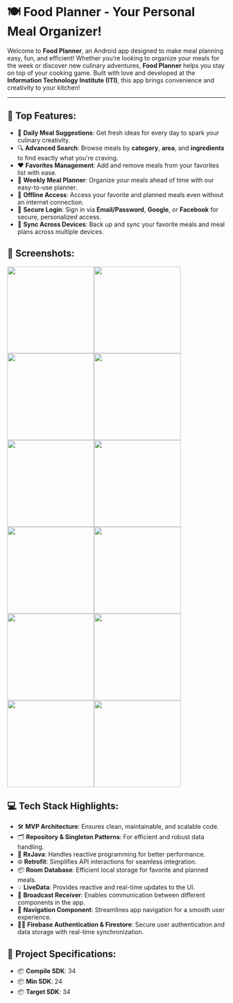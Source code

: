# 🍽 Food Planner - Your Personal Meal Organizer!

Welcome to **Food Planner**, an Android app designed to make meal planning easy, fun, and efficient! Whether you’re looking to organize your meals for the week or discover new culinary adventures, **Food Planner** helps you stay on top of your cooking game. Built with love and developed at the **Information Technology Institute (ITI)**, this app brings convenience and creativity to your kitchen!

---

## 🔑 Top Features:

- 🍳 **Daily Meal Suggestions**: Get fresh ideas for every day to spark your culinary creativity.
- 🔍 **Advanced Search**: Browse meals by **category**, **area**, and **ingredients** to find exactly what you're craving.
- ❤️ **Favorites Management**: Add and remove meals from your favorites list with ease.
- 📅 **Weekly Meal Planner**: Organize your meals ahead of time with our easy-to-use planner.
- 📶 **Offline Access**: Access your favorite and planned meals even without an internet connection.
- 🔐 **Secure Login**: Sign in via **Email/Password**, **Google**, or **Facebook** for secure, personalized access.
- 🔄 **Sync Across Devices**: Back up and sync your favorite meals and meal plans across multiple devices.

## 📸 Screenshots:
<div style="display: flex; flex-wrap: wrap;">
    <img src="https://github.com/user-attachments/assets/d694d21a-49e6-4108-8cdb-35373834a20b" width="200" />
    <img src="https://github.com/user-attachments/assets/f6034124-10b1-4eee-8082-b4e2e445eaf5" width="200" />
    <img src="https://github.com/user-attachments/assets/5ee324fe-a50f-4163-a31f-4e45e7c018f0" width="200" />
    <img src="https://github.com/user-attachments/assets/ae9962f5-5f76-4c96-aefb-74461ba20d43" width="200" />
    <img src="https://github.com/user-attachments/assets/fc9abc8b-8da3-450b-b917-502c6e38c538" width="200" />
    <img src="https://github.com/user-attachments/assets/4b5af4e4-1ef3-4e35-b1ba-8894eb5bce16" width="200" />
    <img src="https://github.com/user-attachments/assets/588ca504-da8d-4c18-bf40-8f3557df55ba" width="200" />
    <img src="https://github.com/user-attachments/assets/64b901e5-b6cd-4f3c-8269-fc7c11d46d23" width="200" />
    <img src="https://github.com/user-attachments/assets/fdd42497-ee15-4641-b034-831097e8b5de" width="200" />
    <img src="https://github.com/user-attachments/assets/5db2a7e0-3683-4552-aefc-88c1d85493ca" width="200" />
    <img src="https://github.com/user-attachments/assets/ff287ee5-c4a3-48fd-abea-6612dfe0adc3" width="200" />
    <img src="https://github.com/user-attachments/assets/dceb06fd-3e62-43ec-996a-c312a4f9cc25" width="200" />
</div>

## 💻 Tech Stack Highlights:

- 🛠️ **MVP Architecture**: Ensures clean, maintainable, and scalable code. 
- 🗂️ **Repository & Singleton Patterns**: For efficient and robust data handling. 
- 🔄 **RxJava**: Handles reactive programming for better performance.
- 🌐 **Retrofit**: Simplifies API interactions for seamless integration. 
- 📦 **Room Database**: Efficient local storage for favorite and planned meals. 
- 💡 **LiveData**: Provides reactive and real-time updates to the UI. 
- 📡 **Broadcast Receiver**: Enables communication between different components in the app. 
- 🧭 **Navigation Component**: Streamlines app navigation for a smooth user experience. 
- 🔐🔥 **Firebase Authentication & Firestore**: Secure user authentication and data storage with real-time synchronization. 

## 🎯 Project Specifications:
- 📦 **Compile SDK**: 34
- 📦 **Min SDK**: 24
- 📦 **Target SDK**: 34
